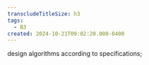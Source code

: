 ```yaml
---
transcludeTitleSize: h3
tags:
  - B3
created: 2024-10-21T09:02:20.000-0400
---
```

design algorithms according to specifications;
